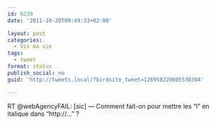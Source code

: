 ```yaml
---
id: 6239
date: '2011-10-20T09:49:33+02:00'

layout: post
categories:
  - Vis ma vie
tags:
  - tweet
format: status
publish_social: no
guid: 'http://tweets.local/?birdsite_tweet=126958220605538304'

---
```


RT @webAgencyFAIL: \[sic\] — Comment fait-on pour mettre les “l” en italique dans “http://…” ?